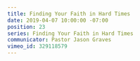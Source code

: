 ```yaml
---
title: Finding Your Faith in Hard Times
date: 2019-04-07 10:00:00 -07:00
position: 23
series: Finding Your Faith in Hard Times
communicator: Pastor Jason Graves
vimeo_id: 329118579
---
```



